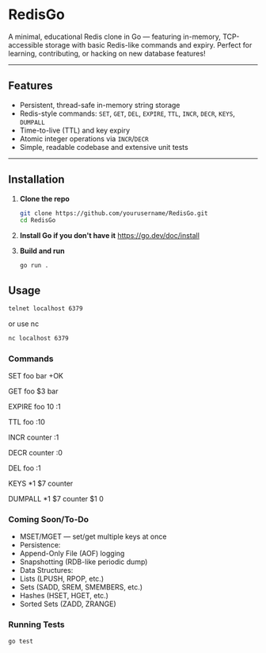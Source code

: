 # RedisGo

A minimal, educational Redis clone in Go — featuring in-memory, TCP-accessible storage with basic Redis-like commands and expiry. Perfect for learning, contributing, or hacking on new database features!

---

## Features

- Persistent, thread-safe in-memory string storage
- Redis-style commands: `SET`, `GET`, `DEL`, `EXPIRE`, `TTL`, `INCR`, `DECR`, `KEYS`, `DUMPALL`
- Time-to-live (TTL) and key expiry
- Atomic integer operations via `INCR`/`DECR`
- Simple, readable codebase and extensive unit tests

---

## Installation

1. **Clone the repo**
   ```sh
   git clone https://github.com/yourusername/RedisGo.git
   cd RedisGo
    ```

2. **Install Go if you don't have it**
    https://go.dev/doc/install 

3. **Build and run**
    ```sh
    go run .
    ```


## Usage

```sh
telnet localhost 6379
```

or use nc
```sh
nc localhost 6379
```

### Commands

SET foo bar
+OK

GET foo
$3
bar

EXPIRE foo 10
:1

TTL foo
:10

INCR counter
:1

DECR counter
:0

DEL foo
:1

KEYS
*1
$7
counter

DUMPALL
*1
$7
counter
$1
0

### Coming Soon/To-Do
-  MSET/MGET — set/get multiple keys at once
- Persistence:
-  Append-Only File (AOF) logging
- Snapshotting (RDB-like periodic dump)
- Data Structures:
- Lists (LPUSH, RPOP, etc.)
- Sets (SADD, SREM, SMEMBERS, etc.)
- Hashes (HSET, HGET, etc.)
- Sorted Sets (ZADD, ZRANGE)

### Running Tests
```sh
go test
```
